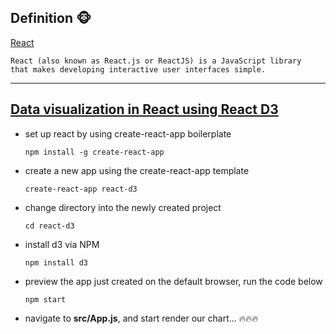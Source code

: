 ## Definition :monkey_face:
[React](https://reactjs.org/)

    React (also known as React.js or ReactJS) is a JavaScript library 
    that makes developing interactive user interfaces simple.

----
## [Data visualization in React using React D3](https://blog.logrocket.com/data-visualization-in-react-using-react-d3-c35835af16d0)

- set up react by using create-react-app boilerplate 

      npm install -g create-react-app
- create a new app using the create-react-app template

      create-react-app react-d3
- change directory into the newly created project
      
      cd react-d3
- install d3 via NPM

      npm install d3
- preview the app just created on the default browser, run the code below

      npm start
- navigate to **src/App.js**, and start render our chart...
:fire::fire::fire:
